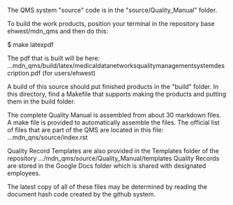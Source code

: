 The QMS system "source" code is in the "source/Quality_Manual" folder.

To build the work products, position your terminal in the repository base  ehwest/mdn_qms
and then do this:

$ make latexpdf 

The pdf that is built will be here:   ...mdn_qms/build/latex/medicaldatanetworksqualitymanagementsystemdescription.pdf
(for users/ehwest)

A build of this source should put finished products in the "build" folder.
In this directory, find a Makefile that supports making the products
and putting them in the build folder.

The complete Quality Manual is assembled from about 30 markdown files.
A make file is provided to automatically assemble the files.
The official list of files that are part of the QMS are located in this file:
...mdn_qns/source/index.rst

Quality Record Templates are also provided in the Templates folder of the repository  .../mdn_qms/source/Quality_Manual/templates
Quality Records are stored in the Google Docs folder which is shared with designated employees.

The latest copy of all of these files may be determined by reading the document
hash code created by the github system.



